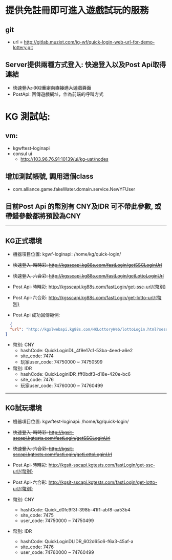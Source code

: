 # 提供免註冊即可進入遊戲試玩的服務

## git

* url = http://gitlab.muzixt.com/ig-wf/quick-login-web-url-for-demo-lottery.git

## Server提供兩種方式登入: 快速登入以及Post Api取得連結

* ~~快速登入: 302重定向直接進入遊戲頁面~~
* PostApi: 回傳遊戲網址，作為前端的呼叫方式

# KG 測試站:

## vm:

- kgwftest-loginapi
- consul ui
  * http://103.96.76.91:10139/ui/kg-uat/nodes

## 增加測試帳號, 調用這個class

- com.alliance.game.fakeWater.domain.service.NewYFUser

## 目前Post Api 的幣別有 CNY及IDR 可不帶此參數, 或帶錯參數都將預設為CNY

***

## KG正式環境

* 機器項目位置: kgwf-loginapi: /home/kg/quick-login/
* ~~快速登入-時時彩: http://kgsscapi.kg88s.com/fastLogin/getSSCLoginUrl~~
* ~~快速登入-六合彩: http://kgsscapi.kg88s.com/fastLogin/getLottoLoginUrl~~
* Post Api-時時彩: http://kgsscapi.kg88s.com/fastLogin/get-ssc-url/{幣別}
* Post Api-六合彩: http://kgsscapi.kg88s.com/fastLogin/get-lotto-url/{幣別}

* Post Api 成功回傳範例:

```json
  {
  "url": "http://kgxlwebapi.kg88s.com/HKLottoryWeb/lottoLogin.html?sessionId=e2022a5a-d0fa-4285-98e9-d6b0f0ceb69c&homeUrl=&type=0&gameUrl=1&webSites=KG"
}
```

* 幣別: CNY
    * hashCode: QuickLoginDL_4f9e17c1-53ba-4eed-a6e2
    * site_code: 7474
    * 玩家user_code: 74750000 ~ 74750599
* 幣別: IDR
    * hashCode: QuickLoginIDR_fff0bdf3-d18e-420e-bc6
    * site_code: 7476
    * 玩家user_code: 74760000 ~ 74760499

***

## KG試玩環境

* 機器項目位置: kgwftest-loginapi: /home/kg/quick-login/
* ~~快速登入-時時彩: http://kgsit-sscapi.kgtests.com/fastLogin/getSSCLoginUrl~~
* ~~快速登入-六合彩: http://kgsit-sscapi.kgtests.com/fastLogin/getLottoLoginUrl~~
* Post Api-時時彩: http://kgsit-sscapi.kgtests.com/fastLogin/get-ssc-url/{幣別}
* Post Api-六合彩: http://kgsit-sscapi.kgtests.com/fastLogin/get-lotto-url/{幣別}

* 幣別: CNY
    * hashCode: Quick_d0fc9f3f-398b-41f1-abf8-aa53b4
    * site_code: 7475
    * user_code: 74750000 ~ 74750499
* 幣別: IDR
    * hashCode: QuickLoginDLIDR_602d65c6-f6a3-45af-a
    * site_code: 7476
    * user_code: 74760000 ~ 74760499

